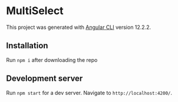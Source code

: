 # MultiSelect

This project was generated with [Angular CLI](https://github.com/angular/angular-cli) version 12.2.2.

## Installation
Run `npm i` after downloading the repo

## Development server

Run `npm start` for a dev server. Navigate to `http://localhost:4200/`.
